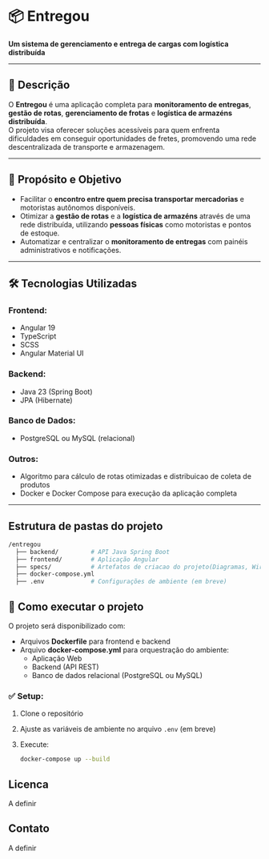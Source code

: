 # 📦 Entregou

**Um sistema de gerenciamento e entrega de cargas com logística distribuída**

---

## 📝 Descrição

O **Entregou** é uma aplicação completa para **monitoramento de entregas**, **gestão de rotas**, **gerenciamento de frotas** e **logística de armazéns distribuída**.  
O projeto visa oferecer soluções acessíveis para quem enfrenta dificuldades em conseguir oportunidades de fretes, promovendo uma rede descentralizada de transporte e armazenagem.

---

## 🎯 Propósito e Objetivo

- Facilitar o **encontro entre quem precisa transportar mercadorias** e motoristas autônomos disponíveis.
- Otimizar a **gestão de rotas** e a **logística de armazéns** através de uma rede distribuída, utilizando **pessoas físicas** como motoristas e pontos de estoque.
- Automatizar e centralizar o **monitoramento de entregas** com painéis administrativos e notificações.

---

## 🛠️ Tecnologias Utilizadas

### Frontend:
- Angular 19
- TypeScript
- SCSS
- Angular Material UI

### Backend:
- Java 23 (Spring Boot)
- JPA (Hibernate)

### Banco de Dados:
- PostgreSQL ou MySQL (relacional)

### Outros:
- Algoritmo para cálculo de rotas otimizadas e distribuicao de coleta de produtos
- Docker e Docker Compose para execução da aplicação completa

---

## Estrutura de pastas do projeto
```bash
/entregou
  ├── backend/         # API Java Spring Boot
  ├── frontend/        # Aplicação Angular
  ├── specs/           # Artefatos de criacao do projeto(Diagramas, Wireframes, DVP etc...)
  ├── docker-compose.yml
  ├── .env             # Configurações de ambiente (em breve)
```

## 🚀 Como executar o projeto

O projeto será disponibilizado com:

- Arquivos **Dockerfile** para frontend e backend
- Arquivo **docker-compose.yml** para orquestração do ambiente:
  - Aplicação Web
  - Backend (API REST)
  - Banco de dados relacional (PostgreSQL ou MySQL)

### ✅ Setup:
1. Clone o repositório
2. Ajuste as variáveis de ambiente no arquivo `.env` (em breve)
3. Execute:

   ```bash
   docker-compose up --build
   ```
   

## Licenca
A definir

## Contato
A definir
